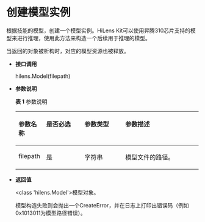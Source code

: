 # 创建模型实例<a name="hilens_05_0019"></a>

根据技能的模型，创建一个模型实例。HiLens Kit可以使用昇腾310芯片支持的模型来进行推理，使用此方法来构造一个后续用于推理的模型。

当返回的对象被析构时，对应的模型资源也被释放。

-   **接口调用**

    hilens.Model\(filepath\)

-   **参数说明**

    **表 1**  参数说明

    <a name="table1942733713399"></a>
    <table><thead align="left"><tr id="row242816374399"><th class="cellrowborder" valign="top" width="13.011301130113011%" id="mcps1.2.5.1.1"><p id="p54283377392"><a name="p54283377392"></a><a name="p54283377392"></a><strong id="b6848191716294"><a name="b6848191716294"></a><a name="b6848191716294"></a>参数名称</strong></p>
    </th>
    <th class="cellrowborder" valign="top" width="21.402140214021404%" id="mcps1.2.5.1.2"><p id="p26071554142816"><a name="p26071554142816"></a><a name="p26071554142816"></a><strong id="b35541716132915"><a name="b35541716132915"></a><a name="b35541716132915"></a>是否必选</strong></p>
    </th>
    <th class="cellrowborder" valign="top" width="22.822282228222825%" id="mcps1.2.5.1.3"><p id="p112939543289"><a name="p112939543289"></a><a name="p112939543289"></a><strong id="b746471414297"><a name="b746471414297"></a><a name="b746471414297"></a>参数类型</strong></p>
    </th>
    <th class="cellrowborder" valign="top" width="42.76427642764277%" id="mcps1.2.5.1.4"><p id="p44281537203910"><a name="p44281537203910"></a><a name="p44281537203910"></a><strong id="b0195102052916"><a name="b0195102052916"></a><a name="b0195102052916"></a>参数描述</strong></p>
    </th>
    </tr>
    </thead>
    <tbody><tr id="row1942863713913"><td class="cellrowborder" valign="top" width="13.011301130113011%" headers="mcps1.2.5.1.1 "><p id="p11428737163916"><a name="p11428737163916"></a><a name="p11428737163916"></a>filepath</p>
    </td>
    <td class="cellrowborder" valign="top" width="21.402140214021404%" headers="mcps1.2.5.1.2 "><p id="p4607165472814"><a name="p4607165472814"></a><a name="p4607165472814"></a>是</p>
    </td>
    <td class="cellrowborder" valign="top" width="22.822282228222825%" headers="mcps1.2.5.1.3 "><p id="p122941354192811"><a name="p122941354192811"></a><a name="p122941354192811"></a>字符串</p>
    </td>
    <td class="cellrowborder" valign="top" width="42.76427642764277%" headers="mcps1.2.5.1.4 "><p id="p342863710393"><a name="p342863710393"></a><a name="p342863710393"></a>模型文件的路径。</p>
    </td>
    </tr>
    </tbody>
    </table>

-   **返回值**

    <class 'hilens.Model'\>模型对象。

    模型构造失败则会抛出一个CreateError，并在日志上打印出错误码（例如0x1013011为模型路径错误）。


